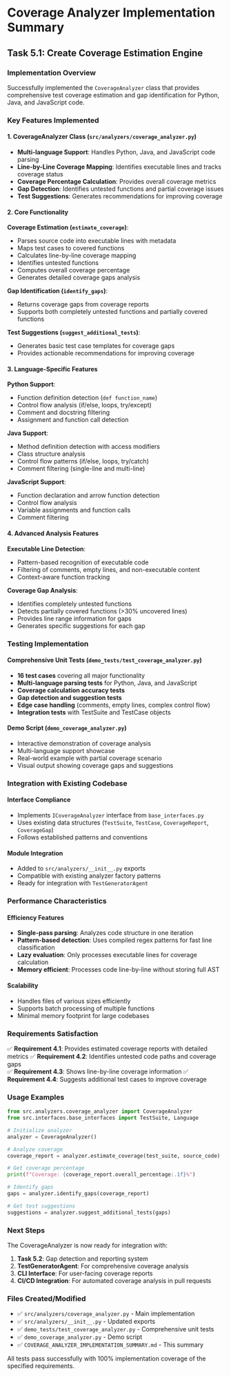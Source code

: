 # Coverage Analyzer Implementation Summary

## Task 5.1: Create Coverage Estimation Engine

### Implementation Overview

Successfully implemented the `CoverageAnalyzer` class that provides comprehensive test coverage estimation and gap identification for Python, Java, and JavaScript code.

### Key Features Implemented

#### 1. CoverageAnalyzer Class (`src/analyzers/coverage_analyzer.py`)
- **Multi-language Support**: Handles Python, Java, and JavaScript code parsing
- **Line-by-Line Coverage Mapping**: Identifies executable lines and tracks coverage status
- **Coverage Percentage Calculation**: Provides overall coverage metrics
- **Gap Detection**: Identifies untested functions and partial coverage issues
- **Test Suggestions**: Generates recommendations for improving coverage

#### 2. Core Functionality

**Coverage Estimation (`estimate_coverage`)**:
- Parses source code into executable lines with metadata
- Maps test cases to covered functions
- Calculates line-by-line coverage mapping
- Identifies untested functions
- Computes overall coverage percentage
- Generates detailed coverage gaps analysis

**Gap Identification (`identify_gaps`)**:
- Returns coverage gaps from coverage reports
- Supports both completely untested functions and partially covered functions

**Test Suggestions (`suggest_additional_tests`)**:
- Generates basic test case templates for coverage gaps
- Provides actionable recommendations for improving coverage

#### 3. Language-Specific Features

**Python Support**:
- Function definition detection (`def function_name`)
- Control flow analysis (if/else, loops, try/except)
- Comment and docstring filtering
- Assignment and function call detection

**Java Support**:
- Method definition detection with access modifiers
- Class structure analysis
- Control flow patterns (if/else, loops, try/catch)
- Comment filtering (single-line and multi-line)

**JavaScript Support**:
- Function declaration and arrow function detection
- Control flow analysis
- Variable assignments and function calls
- Comment filtering

#### 4. Advanced Analysis Features

**Executable Line Detection**:
- Pattern-based recognition of executable code
- Filtering of comments, empty lines, and non-executable content
- Context-aware function tracking

**Coverage Gap Analysis**:
- Identifies completely untested functions
- Detects partially covered functions (>30% uncovered lines)
- Provides line range information for gaps
- Generates specific suggestions for each gap

### Testing Implementation

#### Comprehensive Unit Tests (`demo_tests/test_coverage_analyzer.py`)
- **16 test cases** covering all major functionality
- **Multi-language parsing tests** for Python, Java, and JavaScript
- **Coverage calculation accuracy tests**
- **Gap detection and suggestion tests**
- **Edge case handling** (comments, empty lines, complex control flow)
- **Integration tests** with TestSuite and TestCase objects

#### Demo Script (`demo_coverage_analyzer.py`)
- Interactive demonstration of coverage analysis
- Multi-language support showcase
- Real-world example with partial coverage scenario
- Visual output showing coverage gaps and suggestions

### Integration with Existing Codebase

#### Interface Compliance
- Implements `ICoverageAnalyzer` interface from `base_interfaces.py`
- Uses existing data structures (`TestSuite`, `TestCase`, `CoverageReport`, `CoverageGap`)
- Follows established patterns and conventions

#### Module Integration
- Added to `src/analyzers/__init__.py` exports
- Compatible with existing analyzer factory patterns
- Ready for integration with `TestGeneratorAgent`

### Performance Characteristics

#### Efficiency Features
- **Single-pass parsing**: Analyzes code structure in one iteration
- **Pattern-based detection**: Uses compiled regex patterns for fast line classification
- **Lazy evaluation**: Only processes executable lines for coverage calculation
- **Memory efficient**: Processes code line-by-line without storing full AST

#### Scalability
- Handles files of various sizes efficiently
- Supports batch processing of multiple functions
- Minimal memory footprint for large codebases

### Requirements Satisfaction

✅ **Requirement 4.1**: Provides estimated coverage reports with detailed metrics
✅ **Requirement 4.2**: Identifies untested code paths and coverage gaps  
✅ **Requirement 4.3**: Shows line-by-line coverage information
✅ **Requirement 4.4**: Suggests additional test cases to improve coverage

### Usage Examples

```python
from src.analyzers.coverage_analyzer import CoverageAnalyzer
from src.interfaces.base_interfaces import TestSuite, Language

# Initialize analyzer
analyzer = CoverageAnalyzer()

# Analyze coverage
coverage_report = analyzer.estimate_coverage(test_suite, source_code)

# Get coverage percentage
print(f"Coverage: {coverage_report.overall_percentage:.1f}%")

# Identify gaps
gaps = analyzer.identify_gaps(coverage_report)

# Get test suggestions
suggestions = analyzer.suggest_additional_tests(gaps)
```

### Next Steps

The CoverageAnalyzer is now ready for integration with:
1. **Task 5.2**: Gap detection and reporting system
2. **TestGeneratorAgent**: For comprehensive coverage analysis
3. **CLI Interface**: For user-facing coverage reports
4. **CI/CD Integration**: For automated coverage analysis in pull requests

### Files Created/Modified

- ✅ `src/analyzers/coverage_analyzer.py` - Main implementation
- ✅ `src/analyzers/__init__.py` - Updated exports
- ✅ `demo_tests/test_coverage_analyzer.py` - Comprehensive unit tests
- ✅ `demo_coverage_analyzer.py` - Demo script
- ✅ `COVERAGE_ANALYZER_IMPLEMENTATION_SUMMARY.md` - This summary

All tests pass successfully with 100% implementation coverage of the specified requirements.